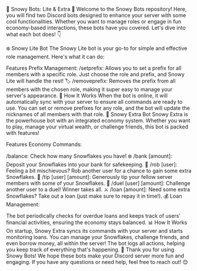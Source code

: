 🎉 Snowy Bots: Lite & Extra 🎉
Welcome to the Snowy Bots repository! Here, you will find two Discord bots designed to enhance your server with some cool functionalities. Whether you want to manage roles or engage in fun economy-based interactions, these bots have you covered. Let's dive into what each bot does! 👇

❄️ Snowy Lite Bot
The Snowy Lite bot is your go-to for simple and effective role management. Here's what it can do:

Features
Prefix Management:
/setprefix: Allows you to set a prefix for all members with a specific role. Just choose the role and prefix, and Snowy Lite will handle the rest! 🏷️
/removeprefix: Removes the prefix from all members with the chosen role, making it super easy to manage your server's appearance. 🚫
How It Works
When the bot is online, it will automatically sync with your server to ensure all commands are ready to use.
You can set or remove prefixes for any role, and the bot will update the nicknames of all members with that role.
🌟 Snowy Extra Bot
Snowy Extra is the powerhouse bot with an integrated economy system. Whether you want to play, manage your virtual wealth, or challenge friends, this bot is packed with features!

Features
Economy Commands:

/balance: Check how many Snowflakes you have! ❄️
/bank [amount]: Deposit your Snowflakes into your bank for safekeeping. 🏦
/rob [user]: Feeling a bit mischievous? Rob another user for a chance to gain some extra Snowflakes. 🤫
/tip [user] [amount]: Generously tip your fellow server members with some of your Snowflakes. 💸
/duel [user] [amount]: Challenge another user to a duel! Winner takes all. ⚔️
/loan [amount]: Need some extra Snowflakes? Take out a loan (just make sure to repay it in time!). 💰
Loan Management:

The bot periodically checks for overdue loans and keeps track of users' financial activities, ensuring the economy stays balanced. 📊
How It Works
On startup, Snowy Extra syncs its commands with your server and starts monitoring loans.
You can manage your Snowflakes, challenge friends, and even borrow money, all within the server!
The bot logs all actions, helping you keep track of everything that's happening. 📝
Thank you for using Snowy Bots! We hope these bots make your Discord server more fun and engaging. If you have any questions or need help, feel free to reach out! 😊
